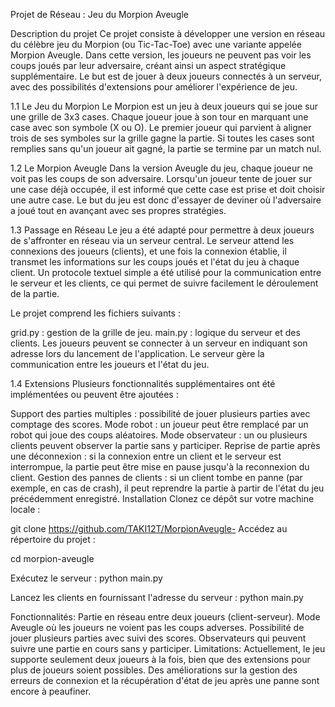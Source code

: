 Projet de Réseau : Jeu du Morpion Aveugle

Description du projet
Ce projet consiste à développer une version en réseau du célèbre jeu du Morpion (ou Tic-Tac-Toe) avec une variante appelée Morpion Aveugle. Dans cette version, les joueurs ne peuvent pas voir les coups joués par leur adversaire, créant ainsi un aspect stratégique supplémentaire. Le but est de jouer à deux joueurs connectés à un serveur, avec des possibilités d'extensions pour améliorer l'expérience de jeu.

1.1 Le Jeu du Morpion
Le Morpion est un jeu à deux joueurs qui se joue sur une grille de 3x3 cases. Chaque joueur joue à son tour en marquant une case avec son symbole (X ou O). Le premier joueur qui parvient à aligner trois de ses symboles sur la grille gagne la partie. Si toutes les cases sont remplies sans qu'un joueur ait gagné, la partie se termine par un match nul.

1.2 Le Morpion Aveugle
Dans la version Aveugle du jeu, chaque joueur ne voit pas les coups de son adversaire. Lorsqu'un joueur tente de jouer sur une case déjà occupée, il est informé que cette case est prise et doit choisir une autre case. Le but du jeu est donc d'essayer de deviner où l'adversaire a joué tout en avançant avec ses propres stratégies.

1.3 Passage en Réseau
Le jeu a été adapté pour permettre à deux joueurs de s'affronter en réseau via un serveur central. Le serveur attend les connexions des joueurs (clients), et une fois la connexion établie, il transmet les informations sur les coups joués et l'état du jeu à chaque client. Un protocole textuel simple a été utilisé pour la communication entre le serveur et les clients, ce qui permet de suivre facilement le déroulement de la partie.

Le projet comprend les fichiers suivants :

grid.py : gestion de la grille de jeu.
main.py : logique du serveur et des clients.
Les joueurs peuvent se connecter à un serveur en indiquant son adresse lors du lancement de l'application. Le serveur gère la communication entre les joueurs et l'état du jeu.

1.4 Extensions
Plusieurs fonctionnalités supplémentaires ont été implémentées ou peuvent être ajoutées :

Support des parties multiples : possibilité de jouer plusieurs parties avec comptage des scores.
Mode robot : un joueur peut être remplacé par un robot qui joue des coups aléatoires.
Mode observateur : un ou plusieurs clients peuvent observer la partie sans y participer.
Reprise de partie après une déconnexion : si la connexion entre un client et le serveur est interrompue, la partie peut être mise en pause jusqu'à la reconnexion du client.
Gestion des pannes de clients : si un client tombe en panne (par exemple, en cas de crash), il peut reprendre la partie à partir de l'état du jeu précédemment enregistré.
Installation
Clonez ce dépôt sur votre machine locale :

git clone https://github.com/TAKI12T/MorpionAveugle-
Accédez au répertoire du projet :

cd morpion-aveugle

Exécutez le serveur :
python main.py

Lancez les clients en fournissant l'adresse du serveur :
python main.py

Fonctionnalités:
Partie en réseau entre deux joueurs (client-serveur).
Mode Aveugle où les joueurs ne voient pas les coups adverses.
Possibilité de jouer plusieurs parties avec suivi des scores.
Observateurs qui peuvent suivre une partie en cours sans y participer.
Limitations:
Actuellement, le jeu supporte seulement deux joueurs à la fois, bien que des extensions pour plus de joueurs soient possibles.
Des améliorations sur la gestion des erreurs de connexion et la récupération d'état de jeu après une panne sont encore à peaufiner.

